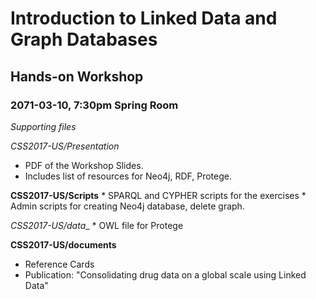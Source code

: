 # Introduction to Linked Data and Graph Databases
## Hands-on Workshop
### 2071-03-10, 7:30pm Spring Room

*Supporting files*

_CSS2017-US/Presentation_
  * PDF of the Workshop Slides.
  * Includes list of resources for Neo4j, RDF, Protege.	

__CSS2017-US/Scripts__
	* SPARQL and CYPHER scripts for the exercises
	* Admin scripts for creating Neo4j database, delete graph.

_CSS2017-US/data__
	* OWL file for Protege
	
__CSS2017-US/documents__
  * Reference Cards
  * Publication: "Consolidating drug data on a global scale using Linked Data"

